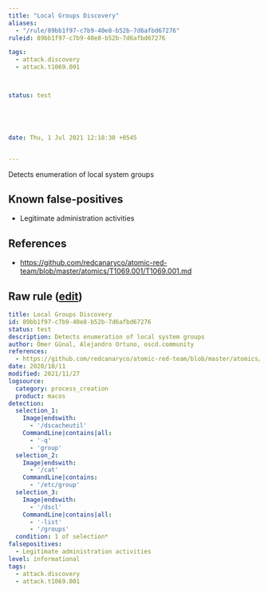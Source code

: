 ```yaml
---
title: "Local Groups Discovery"
aliases:
  - "/rule/89bb1f97-c7b9-40e8-b52b-7d6afbd67276"
ruleid: 89bb1f97-c7b9-40e8-b52b-7d6afbd67276

tags:
  - attack.discovery
  - attack.t1069.001



status: test





date: Thu, 1 Jul 2021 12:18:30 +0545


---
```


Detects enumeration of local system groups

<!--more-->


## Known false-positives

* Legitimate administration activities



## References

* https://github.com/redcanaryco/atomic-red-team/blob/master/atomics/T1069.001/T1069.001.md


## Raw rule ([edit](https://github.com/SigmaHQ/sigma/edit/master/rules/linux/macos/process_creation/proc_creation_macos_local_groups.yml))
```yaml
title: Local Groups Discovery
id: 89bb1f97-c7b9-40e8-b52b-7d6afbd67276
status: test
description: Detects enumeration of local system groups
author: Ömer Günal, Alejandro Ortuno, oscd.community
references:
  - https://github.com/redcanaryco/atomic-red-team/blob/master/atomics/T1069.001/T1069.001.md
date: 2020/10/11
modified: 2021/11/27
logsource:
  category: process_creation
  product: macos
detection:
  selection_1:
    Image|endswith:
      - '/dscacheutil'
    CommandLine|contains|all:
      - '-q'
      - 'group'
  selection_2:
    Image|endswith:
      - '/cat'
    CommandLine|contains:
      - '/etc/group'
  selection_3:
    Image|endswith:
      - '/dscl'
    CommandLine|contains|all:
      - '-list'
      - '/groups'
  condition: 1 of selection*
falsepositives:
  - Legitimate administration activities
level: informational
tags:
  - attack.discovery
  - attack.t1069.001

```
